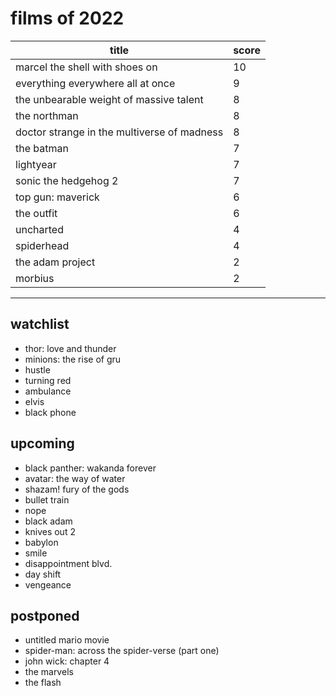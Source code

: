 # films of 2022

|title                                       |score|
|--------------------------------------------|-----|
|marcel the shell with shoes on              |10   |
|everything everywhere all at once           |9    |
|the unbearable weight of massive talent     |8    |
|the northman 				                 |8    |
|doctor strange in the multiverse of madness |8    |
|the batman                                  |7    |
|lightyear				                     |7    |
|sonic the hedgehog 2 			             |7    |
|top gun: maverick 			                 |6    |
|the outfit                                  |6    |
|uncharted                                   |4    |
|spiderhead				                     |4    |
|the adam project                            |2    |
|morbius                                     |2    |

---

## watchlist

- thor: love and thunder
- minions: the rise of gru
- hustle
- turning red
- ambulance
- elvis
- black phone

## upcoming

- black panther: wakanda forever
- avatar: the way of water
- shazam! fury of the gods
- bullet train
- nope
- black adam
- knives out 2
- babylon
- smile
- disappointment blvd.
- day shift
- vengeance

## postponed

- untitled mario movie
- spider-man: across the spider-verse (part one)
- john wick: chapter 4
- the marvels
- the flash

